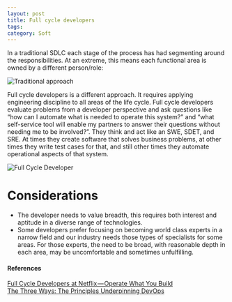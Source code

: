 ```yaml
---
layout: post
title: Full cycle developers
tags: 
category: Soft
---
```


In a traditional SDLC each stage of the process has had segmenting around the responsibilities. At an extreme, this means each functional area is owned by a different person/role:

<img class="img-responsive" alt="Traditional approach" src="{{ site.url }}/assets/images/">

Full cycle developers is a different approach. It requires applying engineering discipline to all areas of the life cycle. Full cycle developers evaluate problems from a developer perspective and ask questions like “how can I automate what is needed to operate this system?” and “what self-service tool will enable my partners to answer their questions without needing me to be involved?”. They think and act like an SWE, SDET, and SRE. At times they create software that solves business problems, at other times they write test cases for that, and still other times they automate operational aspects of that system.

<img class="img-responsive" alt="Full Cycle Developer" src="{{ site.url }}/assets/images/full-cycle-developer.png">

# Considerations

- The developer needs to value breadth, this requires both interest and aptitude in a diverse range of technologies.  
- Some developers prefer focusing on becoming world class experts in a narrow field and our industry needs those types of specialists for some areas. For those experts, the need to be broad, with reasonable depth in each area, may be uncomfortable and sometimes unfulfilling.  

#### References

[Full Cycle Developers at Netflix — Operate What You Build](https://medium.com/netflix-techblog/full-cycle-developers-at-netflix-a08c31f83249)  
[The Three Ways: The Principles Underpinning DevOps](http://itrevolution.com/the-three-ways-principles-underpinning-devops/)  
